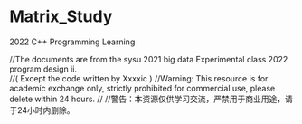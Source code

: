 # Matrix_Study
2022 C++ Programming Learning

//The documents are from the sysu 2021 big data Experimental class 2022 program design ⅱ.  
//( Except the code written by Xxxxic )
//Warning: This resource is for academic exchange only, strictly prohibited for commercial use, please delete within 24 hours.
//
//警告：本资源仅供学习交流，严禁用于商业用途，请于24小时内删除。
